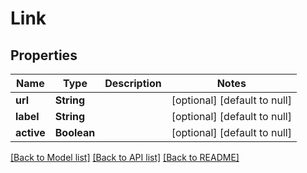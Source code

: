 # Link
## Properties

| Name | Type | Description | Notes |
|------------ | ------------- | ------------- | -------------|
| **url** | **String** |  | [optional] [default to null] |
| **label** | **String** |  | [optional] [default to null] |
| **active** | **Boolean** |  | [optional] [default to null] |

[[Back to Model list]](../README.md#documentation-for-models) [[Back to API list]](../README.md#documentation-for-api-endpoints) [[Back to README]](../README.md)

